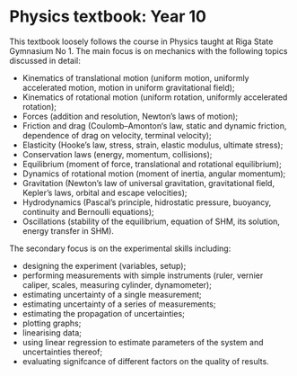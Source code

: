 # Physics textbook: Year 10

This textbook loosely follows the course in Physics taught at Riga State Gymnasium No 1. The main focus is on mechanics with the following topics discussed in detail:

- Kinematics of translational motion (uniform motion, uniformly accelerated motion, motion in uniform gravitational field);
- Kinematics of rotational motion (uniform rotation, uniformly accelerated rotation);
- Forces (addition and resolution, Newton’s laws of motion);
- Friction and drag (Coulomb–Amonton‘s law, static and dynamic friction, dependence of drag on velocity, terminal velocity);
- Elasticity (Hooke’s law, stress, strain, elastic modulus, ultimate stress);
- Conservation laws (energy, momentum, collisions);
- Equilibrium (moment of force, translational and rotational equilibrium);
- Dynamics of rotational motion (moment of inertia, angular momentum);
- Gravitation (Newton’s law of universal gravitation, gravitational field, Kepler’s laws, orbital and escape velocities);
- Hydrodynamics (Pascal’s principle, hidrostatic pressure, buoyancy, continuity and Bernoulli equations);
- Oscillations (stability of the equilibrium, equation of SHM, its solution, energy transfer in SHM).

The secondary focus is on the experimental skills including:

- designing the experiment (variables, setup);
- performing measurements with simple instruments (ruler, vernier caliper, scales, measuring cylinder, dynamometer);
- estimating uncertainty of a single measurement;
- estimating uncertainty of a series of measurements;
- estimating the propagation of uncertainties;
- plotting graphs;
- linearising data;
- using linear regression to estimate parameters of the system and uncertainties thereof;
- evaluating signifcance of different factors on the quality of results.
